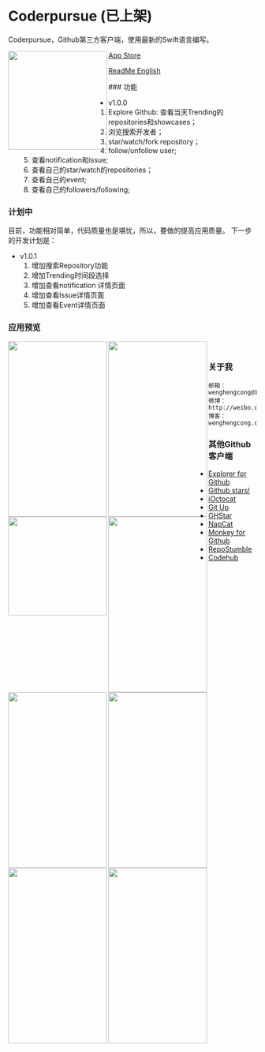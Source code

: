 # Coderpursue (已上架)

Coderpursue，Github第三方客户端，使用最新的Swift语言编写。


<a href="url"><img src="https://github.com/wenghengcong/Coderpursue/blob/master/other/Screen%20Shot%202016-03-24%20at%208.25.36%20AM.png" align="left" height="200" width="200" ></a>

[App Store](https://itunes.apple.com/cn/app/coderpursue/id1094338006?l=en&mt=8)

[ReadMe English](https://github.com/wenghengcong/Coderpursue/blob/developer/README_En.md)  
  
<p>                             </p>
### 功能

- v1.0.0
  1. Explore Github: 查看当天Trending的repositories和showcases；
  2. 浏览搜索开发者；
  3. star/watch/fork repository；
  4. follow/unfollow user;
  5. 查看notification和issue;
  6. 查看自己的star/watch的repositories；
  7. 查看自己的event;
  8. 查看自己的followers/following;

  
### 计划中

目前，功能相对简单，代码质量也是堪忧，所以，要做的提高应用质量。
下一步的开发计划是：

- v1.0.1
  1. 增加搜索Repository功能
  2. 增加Trending时间段选择
  3. 增加查看notification 详情页面
  4. 增加查看Issue详情页面
  5. 增加查看Event详情页面

### 应用预览

<a href="url"><img src="https://github.com/wenghengcong/Coderpursue/blob/master/screenshot%2Fversion1.0%2Fpreview%2FIMG_1417.PNG" align="left" height="356" width="200" ></a>

<a href="url"><img src="https://github.com/wenghengcong/Coderpursue/blob/master/screenshot%2Fversion1.0%2Fpreview%2FIMG_1418.PNG" align="left" height="356" width="200" ></a>

<a href="url"><img src="https://github.com/wenghengcong/Coderpursue/blob/master/screenshot%2Fversion1.0%2Fpreview%2FIMG_1419.PNG" align="left" height="200" width="200" ></a>

<a href="url"><img src="https://github.com/wenghengcong/Coderpursue/blob/master/screenshot%2Fversion1.0%2Fpreview%2FIMG_1420.PNG" align="left" height="356" width="200" ></a>

<a href="url"><img src="https://github.com/wenghengcong/Coderpursue/blob/master/screenshot%2Fversion1.0%2Fpreview%2FIMG_1421.PNG" align="left" height="356" width="200" ></a>

<a href="url"><img src="https://github.com/wenghengcong/Coderpursue/blob/master/screenshot%2Fversion1.0%2Fpreview%2FIMG_1422.PNG" align="left" height="356" width="200" ></a>

<a href="url"><img src="https://github.com/wenghengcong/Coderpursue/blob/master/screenshot%2Fversion1.0%2Fpreview%2FIMG_1423.PNG" align="left" height="356" width="200" ></a>

<a href="url"><img src="https://github.com/wenghengcong/Coderpursue/blob/master/screenshot%2Fversion1.0%2Fpreview%2FIMG_1424.PNG" align="left" height="356" width="200" ></a>

<br />
  
### 关于我
	邮箱：wenghengcong@163.com
	微博：http://weibo.com/1820994470
	博客：wenghengcong.com
	

### 其他Github客户端

  - [Explorer for Github](https://itunes.apple.com/cn/app/explorer-for-github/id1032918575?l=en&mt=8)
  - [Github stars!](https://itunes.apple.com/cn/app/github-stars!-push-notifications/id856357021?l=en&mt=8)
  - [iOctocat](https://itunes.apple.com/cn/app/ioctocat-mobile-client-for/id669642611?l=en&mt=8)
  - [Git Up](https://itunes.apple.com/cn/app/git-up-whats-hot-on-github/id727039913?l=en&mt=8)
  - [GHStar](https://itunes.apple.com/cn/app/ghstar-github-client-for-browsing/id928868242?l=en&mt=8)
  - [NapCat](https://itunes.apple.com/cn/app/napcat-github-client-for-open/id606238223?l=en&mt=8)
  - [Monkey for Github](https://itunes.apple.com/cn/app/monkey-for-github/id1003765407?l=en&mt=8)
  - [RepoStumble](https://itunes.apple.com/cn/app/repostumble-discover-githubs/id761416981?l=en&mt=8)
  - [Codehub](https://itunes.apple.com/cn/app/codehub-a-client-for-github/id707173885?l=en&mt=8)
